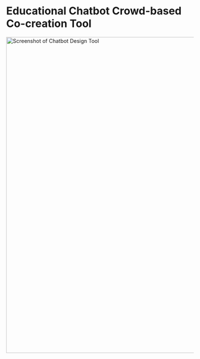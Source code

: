 # Educational Chatbot Crowd-based Co-creation Tool
 
<img width="848" alt="Screenshot of Chatbot Design Tool" src="https://user-images.githubusercontent.com/64137708/161107693-34d94a1f-b9e8-48db-b182-ed392b011fac.png">

